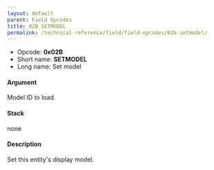 ```yaml
---
layout: default
parent: Field Opcodes
title: 02B_SETMODEL
permalink: /technical-reference/field/field-opcodes/02b-setmodel/
---
```


-   Opcode: **0x02B**
-   Short name: **SETMODEL**
-   Long name: Set model

#### Argument

Model ID to load.

#### Stack

none

#### Description

Set this entity's display model.
